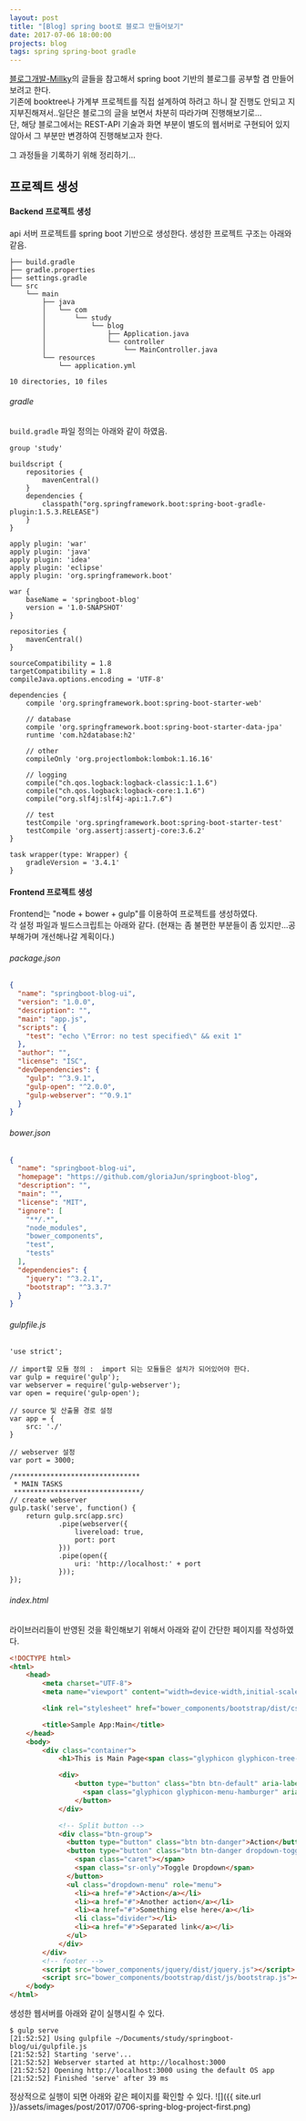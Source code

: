 ```yaml
---
layout: post
title: "[Blog] spring boot로 블로그 만들어보기"
date: 2017-07-06 18:00:00
projects: blog
tags: spring spring-boot gradle
---
```


[블로그개발-Millky](http://millky.com/@origoni/post/1100)의 글들을 참고해서 spring boot 기반의 블로그를 공부할 겸 만들어보려고 한다.    
기존에 booktree나 가계부 프로젝트를 직접 설계하여 하려고 하니 잘 진행도 안되고 지지부진해져서..일단은 블로그의 글을 보면서 차분히 따라가며 진행해보기로…   
단, 해당 블로그에서는 REST-API 기술과 화면 부분이 별도의 웹서버로 구현되어 있지 않아서 그 부분만 변경하여 진행해보고자 한다.   

그 과정들을 기록하기 위해 정리하기…   

## 프로젝트 생성
#### Backend 프로젝트 생성
api 서버 프로젝트를 spring boot 기반으로 생성한다. 생성한 프로젝트 구조는 아래와 같음.    
```
├── build.gradle
├── gradle.properties
├── settings.gradle
└── src
    └── main
        ├── java
        │   └── com
        │       └── study
        │           └── blog
        │               ├── Application.java
        │               └── controller
        │                   └── MainController.java
        └── resources
            └── application.yml

10 directories, 10 files
```   
        
###### gradle
`build.gradle` 파일 정의는 아래와 같이 하였음.    
```
group 'study'

buildscript {
    repositories {
        mavenCentral()
    }
    dependencies {
        classpath("org.springframework.boot:spring-boot-gradle-plugin:1.5.3.RELEASE")
    }
}

apply plugin: 'war'
apply plugin: 'java'
apply plugin: 'idea'
apply plugin: 'eclipse'
apply plugin: 'org.springframework.boot'

war {
    baseName = 'springboot-blog'
    version = '1.0-SNAPSHOT'
}

repositories {
    mavenCentral()
}

sourceCompatibility = 1.8
targetCompatibility = 1.8
compileJava.options.encoding = 'UTF-8'

dependencies {
    compile 'org.springframework.boot:spring-boot-starter-web'

    // database
    compile 'org.springframework.boot:spring-boot-starter-data-jpa'
    runtime 'com.h2database:h2'

    // other
    compileOnly 'org.projectlombok:lombok:1.16.16'

    // logging
    compile("ch.qos.logback:logback-classic:1.1.6")
    compile("ch.qos.logback:logback-core:1.1.6")
    compile("org.slf4j:slf4j-api:1.7.6")

    // test
    testCompile 'org.springframework.boot:spring-boot-starter-test'
    testCompile 'org.assertj:assertj-core:3.6.2'
}

task wrapper(type: Wrapper) {
    gradleVersion = '3.4.1'
}
```

#### Frontend 프로젝트 생성
Frontend는 "node + bower + gulp"를 이용하여 프로젝트를 생성하였다.    
각 설정 파일과 빌드스크립트는 아래와 같다. (현재는 좀 불편한 부분들이 좀 있지만...공부해가며 개선해나갈 계획이다.)

###### package.json
```json
{
  "name": "springboot-blog-ui",
  "version": "1.0.0",
  "description": "",
  "main": "app.js",
  "scripts": {
    "test": "echo \"Error: no test specified\" && exit 1"
  },
  "author": "",
  "license": "ISC",
  "devDependencies": {
    "gulp": "^3.9.1",
    "gulp-open": "^2.0.0",
    "gulp-webserver": "^0.9.1"
  }
}
```

###### bower.json
```json
{
  "name": "springboot-blog-ui",
  "homepage": "https://github.com/gloriaJun/springboot-blog",
  "description": "",
  "main": "",
  "license": "MIT",
  "ignore": [
    "**/.*",
    "node_modules",
    "bower_components",
    "test",
    "tests"
  ],
  "dependencies": {
    "jquery": "^3.2.1",
    "bootstrap": "^3.3.7"
  }
}
```

###### gulpfile.js
```
'use strict';

// import할 모듈 정의 :  import 되는 모듈들은 설치가 되어있어야 한다.
var gulp = require('gulp');
var webserver = require('gulp-webserver');
var open = require('gulp-open');

// source 및 산출물 경로 설정
var app = {
    src: './'
}

// webserver 설정
var port = 3000;

/*******************************
 * MAIN TASKS
 *******************************/
// create webserver
gulp.task('serve', function() {
    return gulp.src(app.src)
            .pipe(webserver({
                livereload: true,
                port: port
            }))
            .pipe(open({
                uri: 'http://localhost:' + port
            }));
});
```

###### index.html
라이브러리들이 반영된 것을 확인해보기 위해서 아래와 같이 간단한 페이지를 작성하였다.    

```html
<!DOCTYPE html>
<html>
    <head>
        <meta charset="UTF-8">
        <meta name="viewport" content="width=device-width,initial-scale=1,user-scalable=yes">

        <link rel="stylesheet" href="bower_components/bootstrap/dist/css/bootstrap.css">

        <title>Sample App:Main</title>
    </head>
    <body>
        <div class="container">
            <h1>This is Main Page<span class="glyphicon glyphicon-tree-deciduous" aria-hidden="true"></span></h1>

            <div>
                <button type="button" class="btn btn-default" aria-label="Left Align">
                  <span class="glyphicon glyphicon-menu-hamburger" aria-hidden="true"></span>
                </button>
            </div>

            <!-- Split button -->
            <div class="btn-group">
              <button type="button" class="btn btn-danger">Action</button>
              <button type="button" class="btn btn-danger dropdown-toggle" data-toggle="dropdown" aria-expanded="false">
                <span class="caret"></span>
                <span class="sr-only">Toggle Dropdown</span>
              </button>
              <ul class="dropdown-menu" role="menu">
                <li><a href="#">Action</a></li>
                <li><a href="#">Another action</a></li>
                <li><a href="#">Something else here</a></li>
                <li class="divider"></li>
                <li><a href="#">Separated link</a></li>
              </ul>
            </div>
        </div>
        <!-- footer -->
        <script src="bower_components/jquery/dist/jquery.js"></script>
        <script src="bower_components/bootstrap/dist/js/bootstrap.js"></script>
    </body>
</html>
```

생성한 웹서버를 아래와 같이 실행시킬 수 있다.   
```
$ gulp serve
[21:52:52] Using gulpfile ~/Documents/study/springboot-blog/ui/gulpfile.js
[21:52:52] Starting 'serve'...
[21:52:52] Webserver started at http://localhost:3000
[21:52:52] Opening http://localhost:3000 using the default OS app
[21:52:52] Finished 'serve' after 39 ms
```
   
정상적으로 실행이 되면 아래와 같은 페이지를 확인할 수 있다.
![]({{ site.url }}/assets/images/post/2017/0706-spring-blog-project-first.png)


     

